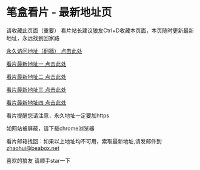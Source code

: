 # 笔盒看片 - 最新地址页

请收藏此页面（重要）
看片站长建议狼友Ctrl+D收藏本页面，本页随时更新最新地址，永远找到回家路

[永久访问地址（翻牆） 点击此处](https://beabox.net/)

[看片最新地址一 点击此处](https://2o5u9a1d9l3.shop)

[看片最新地址二 点击此处](https://2x0y7y4h1t3.shop)

[看片最新地址三 点击此处](https://2b2p4g5x0b8.shop)

[看片最新地址四 点击此处](https://2g7t2p6d5l1.shop)

看片提醒您请注意，永久地址一定要加https

如网站被屏蔽，请下载chrome浏览器

看片邮箱找回：如果以上地址均不可用，索取最新地址,请发邮件到 zhaohui@beabox.net

喜欢的狼友 请顺手star一下